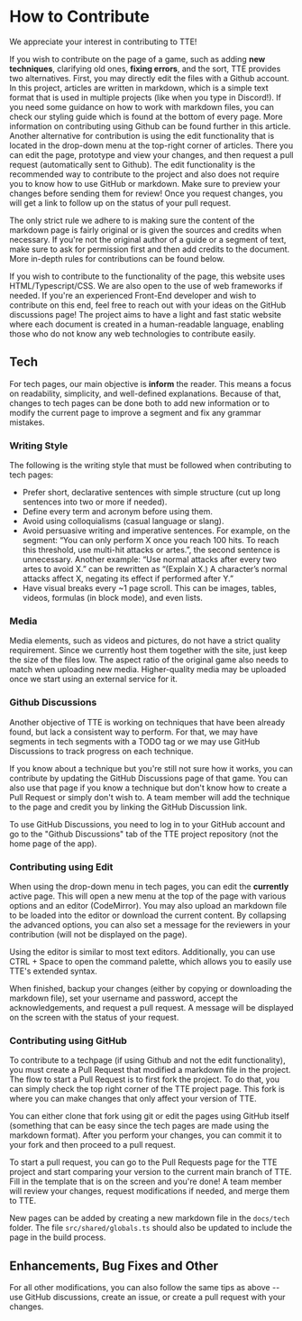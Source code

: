 # How to Contribute

We appreciate your interest in contributing to TTE!

If you wish to contribute on the page of a game, such as adding **new techniques**, clarifying old ones, **fixing errors**, and the sort, TTE provides two alternatives. First, you may directly edit the files with a Github account. In this project, articles are written in markdown, which is a simple text format that is used in multiple projects (like when you type in Discord!). If you need some guidance on how to work with markdown files, you can check our styling guide which is found at the bottom of every page. More information on contributing using Github can be found further in this article. Another alternative for contribution is using the edit functionality that is located in the drop-down menu at the top-right corner of articles. There you can edit the page, prototype and view your changes, and then request a pull request (automatically sent to Github). The edit functionality is the recommended way to contribute to the project and also does not require you to know how to use GitHub or markdown. Make sure to preview your changes before sending them for review! Once you request changes, you will get a link to follow up on the status of your pull request.

The only strict rule we adhere to is making sure the content of the markdown page is fairly original or is given the sources and credits when necessary. If you're not the original author of a guide or a segment of text, make sure to ask for permission first and then add credits to the document. More in-depth rules for contributions can be found below.

If you wish to contribute to the functionality of the page, this website uses HTML/Typescript/CSS. We are also open to the use of web frameworks if needed. If you're an experienced Front-End developer and wish to contribute on this end, feel free to reach out with your ideas on the GitHub discussions page! The project aims to have a light and fast static website where each document is created in a human-readable language, enabling those who do not know any web technologies to contribute easily.

## Tech

For tech pages, our main objective is **inform** the reader. This means a focus on readability, simplicity, and well-defined explanations. Because of that, changes to tech pages can be done both to add new information or to modify the current page to improve a segment and fix any grammar mistakes.

### Writing Style

The following is the writing style that must be followed when contributing to tech pages:

- Prefer short, declarative sentences with simple structure (cut up long sentences into two or more if needed).
- Define every term and acronym before using them.
- Avoid using colloquialisms (casual language or slang).
- Avoid persuasive writing and imperative sentences. For example, on the segment: “You can only perform X once you reach 100 hits. To reach this threshold, use multi-hit attacks or artes.”, the second sentence is unnecessary. Another example: “Use normal attacks after every two artes to avoid X.” can be rewritten as “(Explain X.) A character’s normal attacks affect X, negating its effect if performed after Y.”
- Have visual breaks every ~1 page scroll. This can be images, tables, videos, formulas (in block mode), and even lists.

### Media

Media elements, such as videos and pictures, do not have a strict quality requirement. Since we currently host them together with the site, just keep the size of the files low. The aspect ratio of the original game also needs to match when uploading new media. Higher-quality media may be uploaded once we start using an external service for it.

### Github Discussions

Another objective of TTE is working on techniques that have been already found, but lack a consistent way to perform. For that, we may have segments in tech segments with a TODO tag or we may use GitHub Discussions to track progress on each technique.

If you know about a technique but you're still not sure how it works, you can contribute by updating the GitHub Discussions page of that game. You can also use that page if you know a technique but don't know how to create a Pull Request or simply don't wish to. A team member will add the technique to the page and credit you by linking the GitHub Discussion link.

To use GitHub Discussions, you need to log in to your GitHub account and go to the "Github Discussions" tab of the TTE project repository (not the home page of the app).

### Contributing using Edit

When using the drop-down menu in tech pages, you can edit the **currently** active page. This will open a new menu at the top of the page with various options and an editor (CodeMirror). You may also upload an markdown file to be loaded into the editor or download the current content. By collapsing the advanced options, you can also set a message for the reviewers in your contribution (will not be displayed on the page).

Using the editor is similar to most text editors. Additionally, you can use CTRL + Space to open the command palette, which allows you to easily use TTE's extended syntax.

When finished, backup your changes (either by copying or downloading the markdown file), set your username and password, accept the acknowledgements, and request a pull request. A message will be displayed on the screen with the status of your request.

### Contributing using GitHub

To contribute to a techpage (if using Github and not the edit functionality), you must create a Pull Request that modified a markdown file in the project. The flow to start a Pull Request is to first fork the project. To do that, you can simply check the top right corner of the TTE project page. This fork is where you can make changes that only affect your version of TTE.

You can either clone that fork using git or edit the pages using GitHub itself (something that can be easy since the tech pages are made using the markdown format). After you perform your changes, you can commit it to your fork and then proceed to a pull request.

To start a pull request, you can go to the Pull Requests page for the TTE project and start comparing your version to the current main branch of TTE. Fill in the template that is on the screen and you're done! A team member will review your changes, request modifications if needed, and merge them to TTE.

New pages can be added by creating a new markdown file in the `docs/tech` folder. The file `src/shared/globals.ts` should also be updated to include the page in the build process.

## Enhancements, Bug Fixes and Other

For all other modifications, you can also follow the same tips as above -- use GitHub discussions, create an issue, or create a pull request with your changes.
